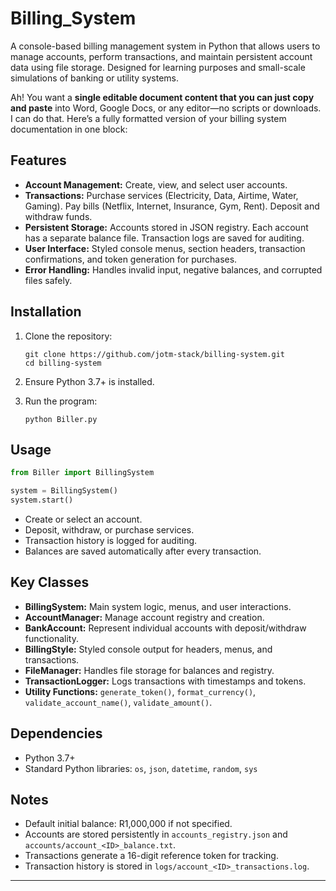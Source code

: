 # Billing_System
A console-based billing management system in Python that allows users to manage accounts, perform transactions, and maintain persistent account data using file storage. Designed for learning purposes and small-scale simulations of banking or utility systems.

Ah! You want a **single editable document content that you can just copy and paste** into Word, Google Docs, or any editor—no scripts or downloads. I can do that. Here’s a fully formatted version of your billing system documentation in one block:

## Features

* **Account Management:** Create, view, and select user accounts.
* **Transactions:** Purchase services (Electricity, Data, Airtime, Water, Gaming). Pay bills (Netflix, Internet, Insurance, Gym, Rent). Deposit and withdraw funds.
* **Persistent Storage:** Accounts stored in JSON registry. Each account has a separate balance file. Transaction logs are saved for auditing.
* **User Interface:** Styled console menus, section headers, transaction confirmations, and token generation for purchases.
* **Error Handling:** Handles invalid input, negative balances, and corrupted files safely.

## Installation

1. Clone the repository:

   ```
   git clone https://github.com/jotm-stack/billing-system.git
   cd billing-system
   ```
2. Ensure Python 3.7+ is installed.
3. Run the program:

   ```
   python Biller.py
   ```

## Usage

```python
from Biller import BillingSystem

system = BillingSystem()
system.start()
```

* Create or select an account.
* Deposit, withdraw, or purchase services.
* Transaction history is logged for auditing.
* Balances are saved automatically after every transaction.

## Key Classes

* **BillingSystem:** Main system logic, menus, and user interactions.
* **AccountManager:** Manage account registry and creation.
* **BankAccount:** Represent individual accounts with deposit/withdraw functionality.
* **BillingStyle:** Styled console output for headers, menus, and transactions.
* **FileManager:** Handles file storage for balances and registry.
* **TransactionLogger:** Logs transactions with timestamps and tokens.
* **Utility Functions:** `generate_token()`, `format_currency()`, `validate_account_name()`, `validate_amount()`.

## Dependencies

* Python 3.7+
* Standard Python libraries: `os`, `json`, `datetime`, `random`, `sys`

## Notes

* Default initial balance: R1,000,000 if not specified.
* Accounts are stored persistently in `accounts_registry.json` and `accounts/account_<ID>_balance.txt`.
* Transactions generate a 16-digit reference token for tracking.
* Transaction history is stored in `logs/account_<ID>_transactions.log`.

---

